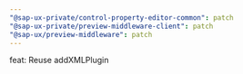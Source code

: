 ```yaml
---
"@sap-ux-private/control-property-editor-common": patch
"@sap-ux-private/preview-middleware-client": patch
"@sap-ux/preview-middleware": patch
---
```


feat: Reuse addXMLPlugin
